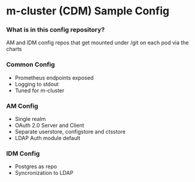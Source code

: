 # m-cluster (CDM) Sample Config

### What is in this config repository?
AM and IDM config repos that get mounted under /git on each pod via
the charts 

### Common Config
- Prometheus endpoints exposed
- Logging to stdout
- Tuned for m-cluster


### AM Config
- Single realm
- OAuth 2.0 Server and Client
- Separate userstore, configstore and ctsstore
- LDAP Auth module default

### IDM Config
- Postgres as repo
- Syncronization to LDAP

